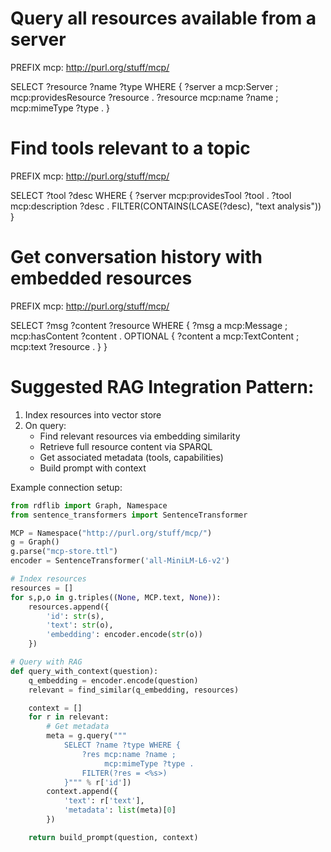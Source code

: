 # Query all resources available from a server
PREFIX mcp: <http://purl.org/stuff/mcp/>

SELECT ?resource ?name ?type WHERE {
  ?server a mcp:Server ;
          mcp:providesResource ?resource .
  ?resource mcp:name ?name ;
           mcp:mimeType ?type .
}

# Find tools relevant to a topic
PREFIX mcp: <http://purl.org/stuff/mcp/>

SELECT ?tool ?desc WHERE {
  ?server mcp:providesTool ?tool .
  ?tool mcp:description ?desc .
  FILTER(CONTAINS(LCASE(?desc), "text analysis"))
}

# Get conversation history with embedded resources
PREFIX mcp: <http://purl.org/stuff/mcp/>

SELECT ?msg ?content ?resource WHERE {
  ?msg a mcp:Message ;
       mcp:hasContent ?content .
  OPTIONAL {
    ?content a mcp:TextContent ;
            mcp:text ?resource .
  }
}

# Suggested RAG Integration Pattern:
1. Index resources into vector store
2. On query:
   - Find relevant resources via embedding similarity
   - Retrieve full resource content via SPARQL
   - Get associated metadata (tools, capabilities)
   - Build prompt with context

Example connection setup:
```python
from rdflib import Graph, Namespace
from sentence_transformers import SentenceTransformer

MCP = Namespace("http://purl.org/stuff/mcp/")
g = Graph()
g.parse("mcp-store.ttl")
encoder = SentenceTransformer('all-MiniLM-L6-v2')

# Index resources
resources = []
for s,p,o in g.triples((None, MCP.text, None)):
    resources.append({
        'id': str(s),
        'text': str(o),
        'embedding': encoder.encode(str(o))
    })

# Query with RAG
def query_with_context(question):
    q_embedding = encoder.encode(question)
    relevant = find_similar(q_embedding, resources)

    context = []
    for r in relevant:
        # Get metadata
        meta = g.query("""
            SELECT ?name ?type WHERE {
                ?res mcp:name ?name ;
                     mcp:mimeType ?type .
                FILTER(?res = <%s>)
            }""" % r['id'])
        context.append({
            'text': r['text'],
            'metadata': list(meta)[0]
        })

    return build_prompt(question, context)
```
